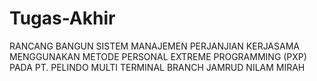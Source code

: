 # Tugas-Akhir
RANCANG BANGUN SISTEM MANAJEMEN PERJANJIAN KERJASAMA MENGGUNAKAN METODE PERSONAL EXTREME PROGRAMMING (PXP) PADA PT. PELINDO MULTI TERMINAL BRANCH JAMRUD NILAM MIRAH
